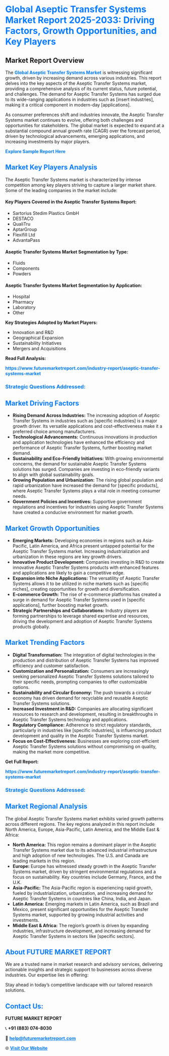 <h1 style="color: #007BFF;">Global Aseptic Transfer Systems Market Report 2025-2033: Driving Factors, Growth Opportunities, and Key Players</h1>

<section id="overview">
<h2>Market Report Overview</h2>
<p>The <a href="https://www.futuremarketreport.com/industry-report/aseptic-transfer-systems-market" style="color: #007BFF; text-decoration: none;"><strong>Global Aseptic Transfer Systems Market</strong></a> is witnessing significant growth, driven by increasing demand across various industries. This report delves into the key aspects of the Aseptic Transfer Systems market, providing a comprehensive analysis of its current status, future potential, and challenges. The demand for Aseptic Transfer Systems has surged due to its wide-ranging applications in industries such as [insert industries], making it a critical component in modern-day [applications].</p>
<p>As consumer preferences shift and industries innovate, the Aseptic Transfer Systems market continues to evolve, offering both challenges and opportunities for stakeholders. The global market is expected to expand at a substantial compound annual growth rate (CAGR) over the forecast period, driven by technological advancements, emerging applications, and increasing investments by major players.</p>
</section>

<section id="overview">
<p><a href="https://www.futuremarketreport.com/request-sample/reportId=47332" style="color: #007BFF; text-decoration: none;"><strong>Explore Sample Report Here</strong></a></p>
</section>

<section id="key-players">
<h2 style="color: #007BFF;">Market Key Players Analysis</h2>
<p>The Aseptic Transfer Systems market is characterized by intense competition among key players striving to capture a larger market share. Some of the leading companies in the market include:</p>
<h4>Key Players Covered in the Aseptic Transfer Systems Report:</h4>
<ul><li>Sartorius Stedim Plastics GmbH</li><li>DESTACO</li><li>QualiTru</li><li>AptarGroup</li><li>Flexifill Ltd</li><li>AdvantaPass</li></ul>
<h4>Aseptic Transfer Systems Market Segmentation by Type:</h4>
<ul><li>Fluids</li><li>Components</li><li>Powders</li></ul>

<h4>Aseptic Transfer Systems Market Segmentation by Application:</h4>
<ul><li>Hospital</li><li>Pharmacy</li><li>Laboratory</li><li>Other</li></ul>
<p><strong>Key Strategies Adopted by Market Players:</strong></p>
<ul>
<li>Innovation and R&D</li>
<li>Geographical Expansion</li>
<li>Sustainability Initiatives</li>
<li>Mergers and Acquisitions</li>
</ul>
</section>

<section>
<p><strong>Read Full Analysis: </strong></p><a href="https://www.futuremarketreport.com/industry-report/aseptic-transfer-systems-market" style="color: #007BFF; text-decoration: none;"><strong>https://www.futuremarketreport.com/industry-report/aseptic-transfer-systems-market</strong></a>
<h3 style="color: #007BFF;">Strategic Questions Addressed:</h3>
</section>

<section id="driving-factors">
<h2 style="color: #007BFF;">Market Driving Factors</h2>
<ul>
<li><strong>Rising Demand Across Industries:</strong> The increasing adoption of Aseptic Transfer Systems in industries such as [specific industries] is a major growth driver. Its versatile applications and cost-effectiveness make it a preferred choice among manufacturers.</li>
<li><strong>Technological Advancements:</strong> Continuous innovations in production and application technologies have enhanced the efficiency and performance of Aseptic Transfer Systems, further boosting market demand.</li>
<li><strong>Sustainability and Eco-Friendly Initiatives:</strong> With growing environmental concerns, the demand for sustainable Aseptic Transfer Systems solutions has surged. Companies are investing in eco-friendly variants to align with global sustainability goals.</li>
<li><strong>Growing Population and Urbanization:</strong> The rising global population and rapid urbanization have increased the demand for [specific products], where Aseptic Transfer Systems plays a vital role in meeting consumer needs.</li>
<li><strong>Government Policies and Incentives:</strong> Supportive government regulations and incentives for industries using Aseptic Transfer Systems have created a conducive environment for market growth.</li>
</ul>
</section>

<section id="growth-opportunities">
<h2 style="color: #007BFF;">Market Growth Opportunities</h2>
<ul>
<li><strong>Emerging Markets:</strong> Developing economies in regions such as Asia-Pacific, Latin America, and Africa present untapped potential for the Aseptic Transfer Systems market. Increasing industrialization and urbanization in these regions are key growth drivers.</li>
<li><strong>Innovative Product Development:</strong> Companies investing in R&D to create innovative Aseptic Transfer Systems products with enhanced features and applications are likely to gain a competitive edge.</li>
<li><strong>Expansion into Niche Applications:</strong> The versatility of Aseptic Transfer Systems allows it to be utilized in niche markets such as [specific niches], creating opportunities for growth and diversification.</li>
<li><strong>E-commerce Growth:</strong> The rise of e-commerce platforms has created a surge in demand for Aseptic Transfer Systems used in [specific applications], further boosting market growth.</li>
<li><strong>Strategic Partnerships and Collaborations:</strong> Industry players are forming partnerships to leverage shared expertise and resources, driving the development and adoption of Aseptic Transfer Systems products globally.</li>
</ul>
</section>

<section id="trending-factors">
<h2 style="color: #007BFF;">Market Trending Factors</h2>
<ul>
<li><strong>Digital Transformation:</strong> The integration of digital technologies in the production and distribution of Aseptic Transfer Systems has improved efficiency and customer satisfaction.</li>
<li><strong>Customization and Personalization:</strong> Consumers are increasingly seeking personalized Aseptic Transfer Systems solutions tailored to their specific needs, prompting companies to offer customizable options.</li>
<li><strong>Sustainability and Circular Economy:</strong> The push towards a circular economy has driven demand for recyclable and reusable Aseptic Transfer Systems solutions.</li>
<li><strong>Increased Investment in R&D:</strong> Companies are allocating significant resources to research and development, resulting in breakthroughs in Aseptic Transfer Systems technology and applications.</li>
<li><strong>Regulatory Compliance:</strong> Adherence to strict regulatory standards, particularly in industries like [specific industries], is influencing product development and quality in the Aseptic Transfer Systems market.</li>
<li><strong>Focus on Cost-Effectiveness:</strong> Businesses are exploring cost-efficient Aseptic Transfer Systems solutions without compromising on quality, making the market more competitive.</li>
</ul>
</section>

<section>
<p><strong>Get Full Report: </strong></p><a href="https://www.futuremarketreport.com/industry-report/aseptic-transfer-systems-market" style="color: #007BFF; text-decoration: none;"><strong>https://www.futuremarketreport.com/industry-report/aseptic-transfer-systems-market</strong></a>
<h3 style="color: #007BFF;">Strategic Questions Addressed:</h3>
</section>


<section id="regional-analysis">
<h2 style="color: #007BFF;">Market Regional Analysis</h2>
<p>The global Aseptic Transfer Systems market exhibits varied growth patterns across different regions. The key regions analyzed in this report include North America, Europe, Asia-Pacific, Latin America, and the Middle East & Africa:</p>
<ul>
<li><strong>North America:</strong> This region remains a dominant player in the Aseptic Transfer Systems market due to its advanced industrial infrastructure and high adoption of new technologies. The U.S. and Canada are leading markets in this region.</li>
<li><strong>Europe:</strong> Europe has witnessed steady growth in the Aseptic Transfer Systems market, driven by stringent environmental regulations and a focus on sustainability. Key countries include Germany, France, and the U.K.</li>
<li><strong>Asia-Pacific:</strong> The Asia-Pacific region is experiencing rapid growth, fueled by industrialization, urbanization, and increasing demand for Aseptic Transfer Systems in countries like China, India, and Japan.</li>
<li><strong>Latin America:</strong> Emerging markets in Latin America, such as Brazil and Mexico, present significant opportunities for the Aseptic Transfer Systems market, supported by growing industrial activities and investments.</li>
<li><strong>Middle East & Africa:</strong> The region’s growth is driven by expanding industries, infrastructure development, and increasing demand for Aseptic Transfer Systems in sectors like [specific sectors].</li>
</ul>
</section>

<footer>
<h2 style="color: #007BFF;">About FUTURE MARKET REPORT</h2>
<p>We are a trusted name in market research and advisory services, delivering actionable insights and strategic support to businesses across diverse industries. Our expertise lies in offering:</p>

<p>Stay ahead in today’s competitive landscape with our tailored research solutions.</p>

<h2 style="color: #007BFF;">Contact Us:</h2>
<p><strong>FUTURE MARKET REPORT</strong></p>
<p>📞 <strong>+91 (883) 074-8030</strong></p>
<p>📧 <strong><a href="mailto:help@futuremarketreport.com" style="color: #007BFF;">help@futuremarketreport.com</a></strong></p>
<p>🌐 <strong><a href="https://www.futuremarketreport.com/" style="color: #007BFF;">Visit Our Website</a></strong></p>
</footer>